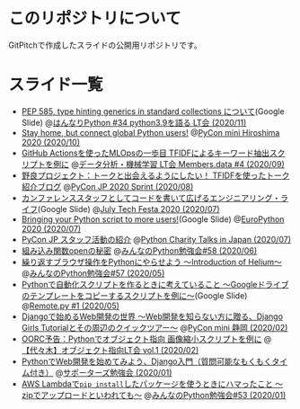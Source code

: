 # このリポジトリについて
GitPitchで作成したスライドの公開用リポジトリです。

# スライド一覧

- [PEP 585, type hinting generics in standard collections について](https://docs.google.com/presentation/d/1KJlSSS-ZDByqqg_HO0_EFGbXCBqR8OMzzWwz8xvGQkU/edit?usp=sharing)(Google Slide) @[はんなりPython #34 python3.9を語る LT会 (2020/11)](https://hannari-python.connpass.com/event/191566/)
- [Stay home, but connect global Python users!](https://gitpitch.com/ftnext/2020_slides/master?p=pyconhiro_Oct_connect_global#/1) @[PyCon mini Hiroshima 2020 (2020/10)](https://hiroshima.pycon.jp/2020/)
- [GitHub Actionsを使ったMLOpsの一歩目 TFIDFによるキーワード抽出スクリプトを例に](https://gitpitch.com/ftnext/2020_slides/master?p=memdata_Sep_actions_mlops_first) @[データ分析・機械学習 LT会 Members.data #4 (2020/09)](https://dataadventure.connpass.com/event/185016/)
- [野良プロジェクト：トークと出会えるようにしたい！ TFIDFを使ったトーク紹介ブログ](https://gitpitch.com/ftnext/2020_slides/master?p=pyconjp_Aug_sprint_talk_tfidf) @[PyCon JP 2020 Sprint (2020/08)](https://pyconjp.connpass.com/event/183507/)
- [カンファレンススタッフとしてコードを書いて広げるエンジニアリング・ライフ](https://docs.google.com/presentation/d/1ATNL1J5OtCW3ay3rs8kynULl0cJ6bKJje654XvI8BuM/edit?usp=sharing)(Google Slide) @[July Tech Festa 2020 (2020/07)](https://techfesta.connpass.com/event/175611/)
- [Bringing your Python script to more users!](https://docs.google.com/presentation/d/1suCR74htBu-8m-JNKsafXMNkV63-LsXlp_PGJXZy9Xw/edit?usp=sharing)(Google Slide) @[EuroPython 2020 (2020/07)](https://ep2020.europython.eu/)
- [PyCon JP スタッフ活動の紹介](https://gitpitch.com/ftnext/2020_slides/master?p=pycharity_Jul_pyconjp_staff) @[Python Charity Talks in Japan (2020/07)](https://pyconjp.connpass.com/event/177586/)
- [組み込み関数openの秘密](https://gitpitch.com/ftnext/2020_slides/master?p=stapy_Jun_builtins_open) @[みんなのPython勉強会#58 (2020/06)](https://startpython.connpass.com/event/175451/)
- [繰り返すブラウザ操作をPythonにやらせよう 〜Introduction of Helium〜](https://gitpitch.com/ftnext/2020_slides/master?p=stapy_May_helium_auto_browser) @[みんなのPython勉強会#57 (2020/05)](https://startpython.connpass.com/event/163366/)
- [Pythonで自動化スクリプトを作るときに考えていること 〜Googleドライブのテンプレートをコピーするスクリプトを例に〜](https://docs.google.com/presentation/d/1YP03-0THNmWLdqIi_hrcgi-k7y_2G7jj5iWXf973Ew4/edit?usp=sharing)(Google Slide) @[Remote.py #1 (2020/05)](https://lapras.connpass.com/event/174515/)
- [Djangoで始めるWeb開発の世界 〜Web開発を知らない方に贈る、Django Girls Tutorialとその周辺のクイックツアー〜](https://gitpitch.com/ftnext/2020_slides/master?p=pycon_shizu_Feb_django_intro) @[PyCon mini 静岡 (2020/02)](https://shizuoka.pycon.jp/)
- [OORC予告：Pythonでオブジェクト指向 画像縮小スクリプトを例に](https://gitpitch.com/ftnext/2020_slides/master?p=rakus_Feb_python_oop) @[【代々木】オブジェクト指向LT会 vol.1 (2020/02)](https://rakus.connpass.com/event/162841/)
- [PythonでWeb開発を始めてみよう、Django入門（質問可能なもくもくタイム付き）](https://gitpitch.com/ftnext/2020_slides/master?p=spzcolab_Jan_django) @[サポーターズ勉強会 (2020/01)](https://supporterzcolab.com/event/1032/)
- [AWS Lambdaで`pip install`したパッケージを使うときにハマったこと 〜zipでアップロードといわれても〜](https://gitpitch.com/ftnext/2020_slides/master?p=stapy_Jan_AWS_lambda) @[みんなのPython勉強会#53 (2020/01)](https://startpython.connpass.com/event/150922/)
